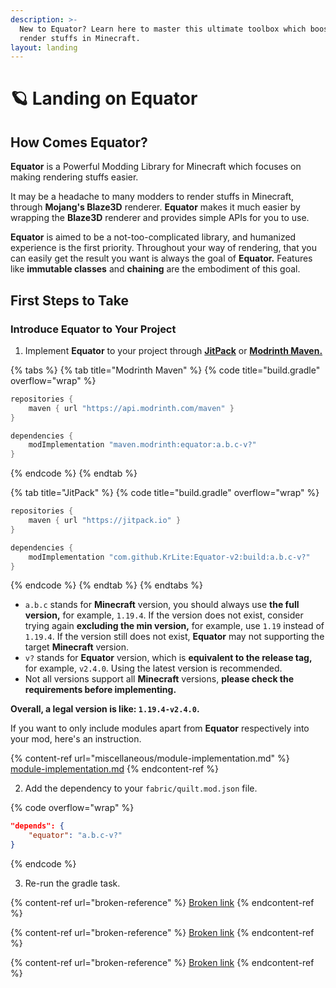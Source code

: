 ```yaml
---
description: >-
  New to Equator? Learn here to master this ultimate toolbox which boosts your
  render stuffs in Minecraft.
layout: landing
---
```


# 🪐 Landing on Equator

## How Comes Equator?

**Equator** is a Powerful Modding Library for Minecraft which focuses on making rendering stuffs easier.

It may be a headache to many modders to render stuffs in Minecraft, through **Mojang's Blaze3D** renderer. **Equator** makes it much easier by wrapping the **Blaze3D** renderer and provides simple APIs for you to use.

**Equator** is aimed to be a not-too-complicated library, and humanized experience is the first priority. Throughout your way of rendering, that you can easily get the result you want is always the goal of **Equator.** Features like **immutable classes** and **chaining** are the embodiment of this goal.

## First Steps to Take

### Introduce Equator to Your Project

1. Implement **Equator** to your project through [**JitPack**](https://jitpack.io) or [**Modrinth Maven.**](https://docs.modrinth.com/docs/tutorials/maven/)

{% tabs %}
{% tab title="Modrinth Maven" %}
{% code title="build.gradle" overflow="wrap" %}
```gradle
repositories {
    maven { url "https://api.modrinth.com/maven" }
}

dependencies {
    modImplementation "maven.modrinth:equator:a.b.c-v?"
}
```
{% endcode %}
{% endtab %}

{% tab title="JitPack" %}
{% code title="build.gradle" overflow="wrap" %}
```gradle
repositories {
    maven { url "https://jitpack.io" }
}

dependencies {
    modImplementation "com.github.KrLite:Equator-v2:build:a.b.c-v?"
}
```
{% endcode %}
{% endtab %}
{% endtabs %}

* `a.b.c` stands for **Minecraft** version, you should always use **the full version,** for example, `1.19.4`. If the version does not exist, consider trying again **excluding the min version,** for example, use `1.19` instead of `1.19.4`. If the version still does not exist, **Equator** may not supporting the target **Minecraft** version.
* `v?` stands for **Equator** version, which is **equivalent to the release tag,** for example, `v2.4.0`. Using the latest version is recommended.
* Not all versions support all **Minecraft** versions, **please check the requirements before implementing.**

**Overall, a legal version is like: `1.19.4-v2.4.0`.**

If you want to only include modules apart from **Equator** respectively into your mod, here's an instruction.

{% content-ref url="miscellaneous/module-implementation.md" %}
[module-implementation.md](miscellaneous/module-implementation.md)
{% endcontent-ref %}

2. Add the dependency to your `fabric/quilt.mod.json` file.

{% code overflow="wrap" %}
```json
"depends": {
    "equator": "a.b.c-v?"
}
```
{% endcode %}

3. Re-run the gradle task.

{% content-ref url="broken-reference" %}
[Broken link](broken-reference)
{% endcontent-ref %}

{% content-ref url="broken-reference" %}
[Broken link](broken-reference)
{% endcontent-ref %}

{% content-ref url="broken-reference" %}
[Broken link](broken-reference)
{% endcontent-ref %}
